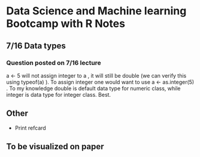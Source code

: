 # Data Science and Machine learning Bootcamp with R Notes

## 7/16 Data types

### Question posted on 7/16 lecture
a <- 5  will not assign integer to a , it will still be double (we can verify this using typeof(a) ). To assign integer one would want to use a <- as.integer(5) . To my knowledge double is default data type for numeric class, while integer is data type for integer class. Best.

## Other

- Print refcard

## To be visualized on paper

